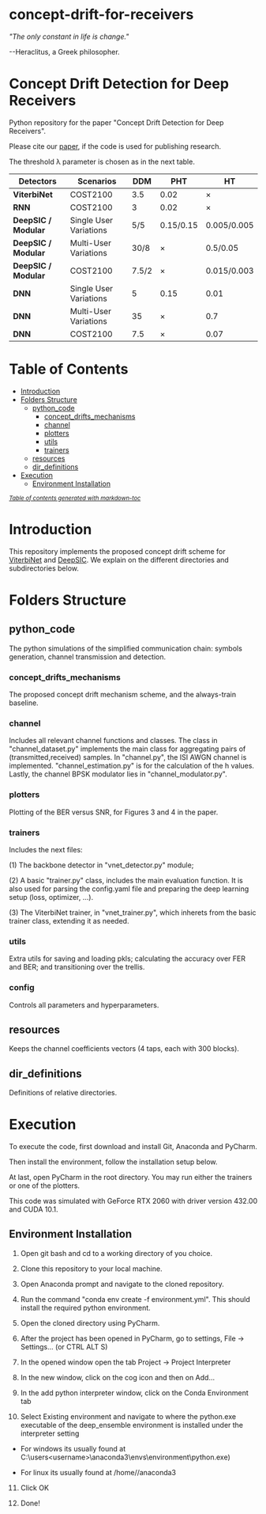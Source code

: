 # concept-drift-for-receivers

*"The only constant in life is change."* 

--Heraclitus, a Greek philosopher.

# Concept Drift Detection for Deep Receivers

Python repository for the paper "Concept Drift Detection for Deep Receivers".

Please cite our [paper](https://arxiv.org/), if the code is used for publishing research.

The threshold λ parameter is chosen as in the next table.

| **Detectors**           | **Scenarios**            | **DDM** | **PHT** | **HT**      |
|-------------------------|--------------------------|---------|---------|-------------|
| **ViterbiNet**          | COST2100                 | 3.5     | 0.02    | ×           |
| **RNN**                 | COST2100                 | 3       | 0.02    | ×           |
| **DeepSIC / Modular**   | Single User Variations   | 5/5     | 0.15/0.15 | 0.005/0.005 |
| **DeepSIC / Modular**   | Multi-User Variations    | 30/8    | ×       | 0.5/0.05    |
| **DeepSIC / Modular**   | COST2100                 | 7.5/2   | ×       | 0.015/0.003 |
| **DNN**                 | Single User Variations   | 5       | 0.15    | 0.01        |
| **DNN**                 | Multi-User Variations    | 35      | ×       | 0.7         |
| **DNN**                 | COST2100                 | 7.5     | ×       | 0.07        |


# Table of Contents

- [Introduction](#introduction)
- [Folders Structure](#folders-structure)
  * [python_code](#python_code)
    + [concept_drifts_mechanisms](#concept_drifts_mechanisms)
    + [channel](#channel)
    + [plotters](#plotters)
    + [utils](#utils)
    + [trainers](#trainers)
  * [resources](#resources)
  * [dir_definitions](#dir_definitions)
- [Execution](#execution)
  * [Environment Installation](#environment-installation)

<small><i><a href='http://ecotrust-canada.github.io/markdown-toc/'>Table of contents generated with markdown-toc</a></i></small>

# Introduction

This repository implements the proposed concept drift scheme for [ViterbiNet](https://ieeexplore.ieee.org/document/8815457) and [DeepSIC](https://arxiv.org/abs/2002.03214). We explain on the different directories and subdirectories below.

# Folders Structure

## python_code 

The python simulations of the simplified communication chain: symbols generation, channel transmission and detection.

### concept_drifts_mechanisms

The proposed concept drift mechanism scheme, and the always-train baseline.

### channel 

Includes all relevant channel functions and classes. The class in "channel_dataset.py" implements the main class for aggregating pairs of (transmitted,received) samples. 
In "channel.py", the ISI AWGN channel is implemented. "channel_estimation.py" is for the calculation of the h values. Lastly, the channel BPSK modulator lies in "channel_modulator.py".

### plotters

Plotting of the BER versus SNR, for Figures 3 and 4 in the paper.

### trainers 

Includes the next files:

(1) The backbone detector in "vnet_detector.py" module;

(2) A basic "trainer.py" class, includes the main evaluation function. It is also used for parsing the config.yaml file and preparing the deep learning setup (loss, optimizer, ...).

(3) The ViterbiNet trainer, in "vnet_trainer.py", which inherets from the basic trainer class, extending it as needed.

### utils

Extra utils for saving and loading pkls; calculating the accuracy over FER and BER; and transitioning over the trellis.

### config

Controls all parameters and hyperparameters.

## resources

Keeps the channel coefficients vectors (4 taps, each with 300 blocks).

## dir_definitions 

Definitions of relative directories.

# Execution

To execute the code, first download and install Git, Anaconda and PyCharm.

Then install the environment, follow the installation setup below. 

At last, open PyCharm in the root directory. You may run either the trainers or one of the plotters.

This code was simulated with GeForce RTX 2060 with driver version 432.00 and CUDA 10.1. 

## Environment Installation

1. Open git bash and cd to a working directory of you choice.

2. Clone this repository to your local machine.

3. Open Anaconda prompt and navigate to the cloned repository.

4. Run the command "conda env create -f environment.yml". This should install the required python environment.

5. Open the cloned directory using PyCharm.

6. After the project has been opened in PyCharm, go to settings, File -> Settings... (or CTRL ALT S)

7. In the opened window open the tab Project -> Project Interpreter

8. In the new window, click on the cog icon and then on Add...

9. In the add python interpreter window, click on the Conda Environment tab

10. Select Existing environment and navigate to where the python.exe executable of the deep_ensemble environment is installed under the interpreter setting

  - For windows its usually found at C:\users\<username>\anaconda3\envs\environment\python.exe)

  - For linux its usually found at /home/<username>/anaconda3
  
11. Click OK

12. Done!
